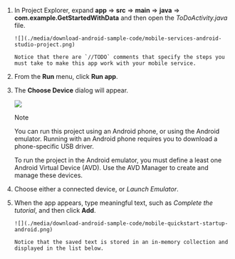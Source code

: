1. In Project Explorer, expand **app** => **src** => **main** => **java** => **com.example.GetStartedWithData** and then open the *ToDoActivity.java* file.
   
       ![](./media/download-android-sample-code/mobile-services-android-studio-project.png)
   
       Notice that there are `//TODO` comments that specify the steps you must take to make this app work with your mobile service.
2. From the **Run** menu, click **Run app**.
3. The **Choose Device** dialog will appear.
   
    ![](./media/mobile-services-android-run-sample-code/android-studio-choose-device.png)
   
   > [!NOTE]
   > You can run this project using an Android phone, or using the Android emulator. Running with an Android phone  requires you to download a phone-specific USB driver.
   > 
   > To run the project in the Android emulator, you must define a least one Android Virtual Device (AVD). Use the AVD Manager to create and manage these devices.
   > 
4. Choose either a connected device, or *Launch Emulator*.
5. When the app appears, type meaningful text, such as *Complete the tutorial*, and then click **Add**.
   
       ![](./media/download-android-sample-code/mobile-quickstart-startup-android.png)
   
       Notice that the saved text is stored in an in-memory collection and displayed in the list below.

